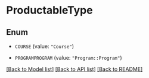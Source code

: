 # ProductableType

## Enum


* `COURSE` (value: `"Course"`)

* `PROGRAMPROGRAM` (value: `"Program::Program"`)


[[Back to Model list]](../README.md#documentation-for-models) [[Back to API list]](../README.md#documentation-for-api-endpoints) [[Back to README]](../README.md)


